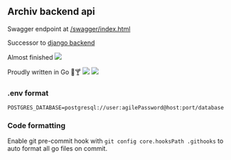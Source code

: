 ## Archiv backend api

Swagger endpoint at [/swagger/index.html](http://localhost:8080/swagger/index.html)

Successor to [django backend](https://github.com/AgileProggers/archiv-backend)

Almost finished ![](https://cdn.betterttv.net/emote/61f013ba06fd6a9f5be219f3/1x)

Proudly written in Go 🚀🍸 ![](https://cdn.betterttv.net/emote/5ed2588f10aaa55e29473692/1x) ![](https://cdn.betterttv.net/emote/5faf1d192d853564472d6151/1x)


### .env format
```
POSTGRES_DATABASE=postgresql://user:agilePassword@host:port/database
```

### Code formatting

Enable git pre-commit hook with `git config core.hooksPath .githooks` to auto format all go files on commit.
